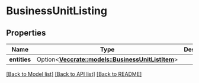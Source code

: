 # BusinessUnitListing

## Properties

Name | Type | Description | Notes
------------ | ------------- | ------------- | -------------
**entities** | Option<[**Vec<crate::models::BusinessUnitListItem>**](BusinessUnitListItem.md)> |  | [optional]

[[Back to Model list]](../README.md#documentation-for-models) [[Back to API list]](../README.md#documentation-for-api-endpoints) [[Back to README]](../README.md)


